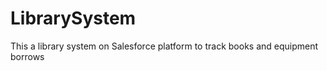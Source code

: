 # LibrarySystem
 This a library system on Salesforce platform to track books and equipment borrows  
 
